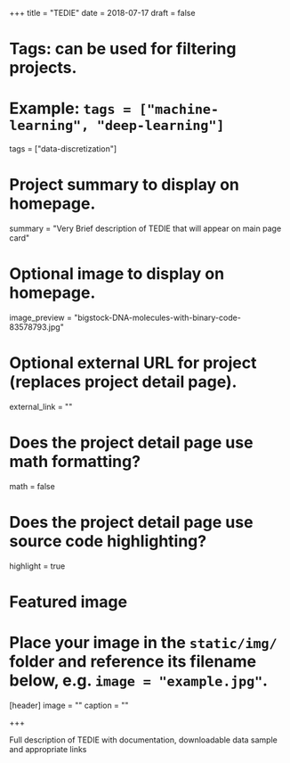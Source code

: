 +++
title = "TEDIE"
date = 2018-07-17
draft = false

# Tags: can be used for filtering projects.
# Example: `tags = ["machine-learning", "deep-learning"]`
tags = ["data-discretization"]

# Project summary to display on homepage.
summary = "Very Brief description of TEDIE that will appear on main page card"


# Optional image to display on homepage.
image_preview = "bigstock-DNA-molecules-with-binary-code-83578793.jpg"

# Optional external URL for project (replaces project detail page).
external_link = ""

# Does the project detail page use math formatting?
math = false

# Does the project detail page use source code highlighting?
highlight = true

# Featured image
# Place your image in the `static/img/` folder and reference its filename below, e.g. `image = "example.jpg"`.
[header]
image = ""
caption = ""

+++

Full description of TEDIE with documentation, downloadable data sample and appropriate links